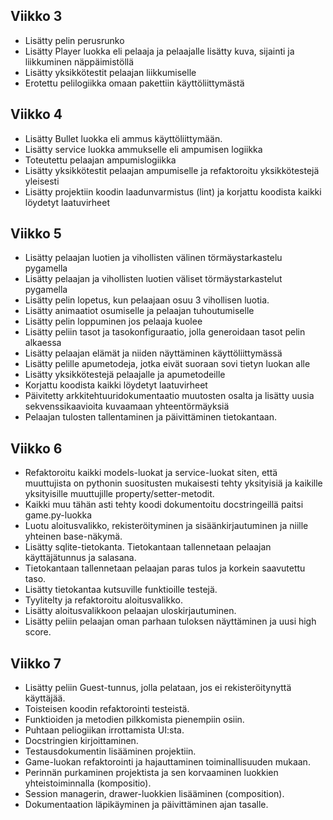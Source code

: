 ## Viikko 3

- Lisätty pelin perusrunko
- Lisätty Player luokka eli pelaaja ja pelaajalle lisätty kuva, sijainti ja liikkuminen
näppäimistöllä
- Lisätty yksikkötestit pelaajan liikkumiselle
- Erotettu pelilogiikka omaan pakettiin käyttöliittymästä

## Viikko 4 

- Lisätty Bullet luokka eli ammus käyttöliittymään. 
- Lisätty service luokka ammukselle eli ampumisen logiikka 
- Toteutettu pelaajan ampumislogiikka
- Lisätty yksikkötestit pelaajan ampumiselle ja refaktoroitu yksikkötestejä yleisesti 
- Lisätty projektiin koodin laadunvarmistus (lint) ja korjattu koodista kaikki löydetyt laatuvirheet

## Viikko 5 

- Lisätty pelaajan luotien ja vihollisten välinen törmäystarkastelu pygamella
- Lisätty pelaajan ja vihollisten luotien väliset törmäystarkastelut pygamella
- Lisätty pelin lopetus, kun pelaajaan osuu 3 vihollisen luotia. 
- Lisätty animaatiot osumiselle ja pelaajan tuhoutumiselle
- Lisätty pelin loppuminen jos pelaaja kuolee
- Lisätty peliin tasot ja tasokonfiguraatio, jolla generoidaan tasot pelin alkaessa
- Lisätty pelaajan elämät ja niiden näyttäminen käyttöliittymässä
- Lisätty pelille apumetodeja, jotka eivät suoraan sovi tietyn luokan alle
- Lisätty yksikkötestejä pelaajalle ja apumetodeille 
- Korjattu koodista kaikki löydetyt laatuvirheet
- Päivitetty arkkitehtuuridokumentaatio muutosten osalta ja lisätty uusia sekvenssikaavioita kuvaamaan yhteentörmäyksiä
- Pelaajan tulosten tallentaminen ja päivittäminen tietokantaan.

## Viikko 6 

- Refaktoroitu kaikki models-luokat ja service-luokat siten, että muuttujista on pythonin suositusten mukaisesti tehty yksityisiä ja kaikille yksityisille muuttujille property/setter-metodit. 
- Kaikki muu tähän asti tehty koodi dokumentoitu docstringeillä paitsi game.py-luokka
- Luotu aloitusvalikko, rekisteröityminen ja sisäänkirjautuminen ja niille yhteinen base-näkymä.  
- Lisätty sqlite-tietokanta. Tietokantaan tallennetaan pelaajan käyttäjätunnus ja salasana.
- Tietokantaan tallennetaan pelaajan paras tulos ja korkein saavutettu taso. 
- Lisätty tietokantaa kutsuville funktioille testejä.
- Tyylitelty ja refaktoroitu aloitusvalikko.  
- Lisätty aloitusvalikkoon pelaajan uloskirjautuminen. 
- Lisätty peliin pelaajan oman parhaan tuloksen näyttäminen ja uusi high score. 

## Viikko 7 

- Lisätty peliin Guest-tunnus, jolla pelataan, jos ei rekisteröitynyttä käyttäjää.
- Toisteisen koodin refaktorointi testeistä. 
- Funktioiden ja metodien pilkkomista pienempiin osiin.
- Puhtaan peliogiikan irrottamista UI:sta.
- Docstringien kirjoittaminen.
- Testausdokumentin lisääminen projektiin.
- Game-luokan refaktorointi ja hajauttaminen toiminallisuuden mukaan.
- Perinnän purkaminen projektista ja sen korvaaminen luokkien yhteistoiminnalla (kompositio).
- Session managerin, drawer-luokkien lisääminen (composition).  
- Dokumentaation läpikäyminen ja päivittäminen ajan tasalle. 

